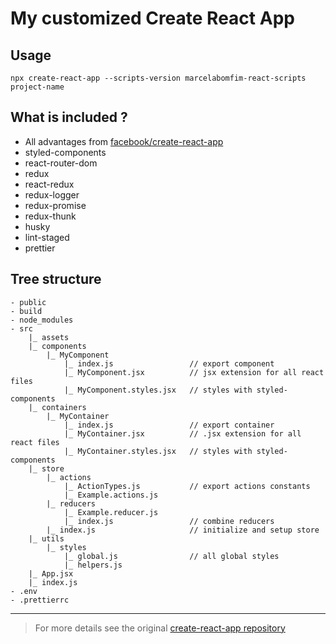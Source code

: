 # My customized Create React App

## Usage

`npx create-react-app --scripts-version marcelabomfim-react-scripts project-name`

## What is included ?

- All advantages from [facebook/create-react-app](https://github.com/facebook/create-react-app)
- styled-components
- react-router-dom
- redux
- react-redux
- redux-logger
- redux-promise
- redux-thunk
- husky
- lint-staged
- prettier

## Tree structure

```
- public
- build
- node_modules
- src
    |_ assets
    |_ components
        |_ MyComponent
            |_ index.js                 // export component
            |_ MyComponent.jsx          // jsx extension for all react files
            |_ MyComponent.styles.jsx   // styles with styled-components
    |_ containers
        |_ MyContainer
            |_ index.js                 // export container
            |_ MyContainer.jsx          // .jsx extension for all react files
            |_ MyContainer.styles.jsx   // styles with styled-components
    |_ store
        |_ actions
            |_ ActionTypes.js           // export actions constants
            |_ Example.actions.js
        |_ reducers
            |_ Example.reducer.js
            |_ index.js                 // combine reducers
        |_ index.js                     // initialize and setup store
    |_ utils
        |_ styles
            |_ global.js                // all global styles
            |_ helpers.js
    |_ App.jsx
    |_ index.js
- .env
- .prettierrc
```

---

> For more details see the original [create-react-app repository](https://github.com/facebook/create-react-app)
